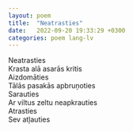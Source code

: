 ```yaml
---
layout: poem
title:  "Neatrasties"
date:   2022-09-20 19:33:29 +0300
categories: poem lang-lv
---
```


Neatrasties \
Krasta alā asarās kritis \
Aizdomāties \
Tālās pasakās apbruņoties \
Sarauties \
Ar viltus zeltu neapkrauties \
Atrasties \
Sev atļauties
